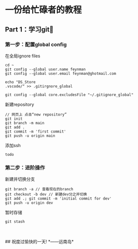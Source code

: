 # 一份给忙碌者的教程
## Part 1：学习git🔮
### 第一步：配置global config
在全局ignore files
```
cd ~
git config --global user.name feynman
git config --global user.email feynman@ghotmail.com

echo "DS_Store
.vscode/" >> .gitirgnore_global

git config --global core.excludesFile "~/.gitignore_global"
```
新建repository
```
// 网页上 点击“new repository”
git init
git branch -m main
git add .
git commit -m 'first commit'
git push -u origin main
```
添加ssh
```
todo
```

### 第二步：进阶操作
新建并切换分支
```
git branch -a // 查看现在的branch
git checkout -b dev // 新建dev分之并切换
git add .; git commit -m 'initial commit for dev'
git push -u origin dev
```
暂时存储
```
git stash
```








</br>
</br>
## 祝度过愉快的一天!
*——远南岛*
